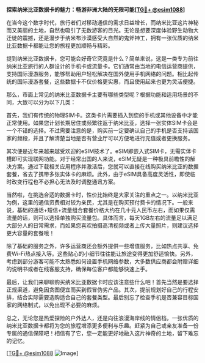**探索纳米比亚数据卡的魅力：畅游非洲大陆的无限可能[[TG💪+ @esim1088](https://t.me/s/esim1088)]**

在当今这个数字时代，旅行者们对移动通信的需求日益增长，而纳米比亚这片神秘而又美丽的土地，自然也吸引了无数游客的目光。无论是想要深度体验野生动物大迁徙的震撼，还是漫步于纳米布沙漠感受大自然的鬼斧神工，拥有一张优质的纳米比亚数据卡都能让您的旅程更加顺畅与精彩。

提到纳米比亚数据卡，您可能会好奇它究竟是什么？简单来说，这是一类专为前往纳米比亚旅行的人群设计的手机卡或流量卡。它们通常由当地的电信运营商提供，支持国际漫游服务，能够帮助用户轻松解决在国外使用手机网络的问题。相比起传统的国际漫游套餐，这些数据卡不仅价格更实惠，而且使用起来也更为灵活便捷。

那么，市面上常见的纳米比亚数据卡主要有哪些类型呢？根据功能和适用场景的不同，大致可以分为以下几类：

首先，我们有传统的物理SIM卡。这类卡片需要插入到您的手机或其他设备中才能正常使用。如果您计划长期居住或频繁往返于纳米比亚，选择一张实体SIM卡会是一个不错的选择。不过需要注意的是，购买前一定要确认自己的手机是否支持该国家的频段，并且了解清楚当地是否有营业厅可以方便地进行充值或者更换服务。

其次便是近年来越来越受欢迎的eSIM技术了。eSIM即嵌入式SIM卡，无需实体卡槽即可实现联网功能。对于经常出国的人来说，eSIM无疑是一种极具前瞻性的解决方案。通过下载相关应用程序并激活后，您就可以直接在线购买纳米比亚的数据套餐，省去了携带多张实体卡的麻烦。此外，由于eSIM具备高度灵活性，即使临时改变行程也不必担心无法及时调整通讯方案。

当然啦，在挑选合适的数据卡时，性价比始终是大家关注的重点之一。以纳米比亚为例，这里的通信资费相对较为亲民，尤其是在购买预付费卡的情况下。一般来说，基础的通话+短信+流量组合套餐价格大约在几十元人民币左右，而如果仅需流量的话，则可以选择单独购买流量包。具体而言，每天1GB左右的流量足以满足大部分人的日常需求，而如果您喜欢拍摄高清视频或者上传大量照片，则建议选择更大容量的套餐哦！

除了基础的服务之外，许多运营商还会额外提供一些增值服务，比如热点共享、免费Wi-Fi热点接入等。这些贴心的小细节往往能让旅途变得更加舒适愉快。另外，考虑到部分游客可能不太熟悉如何设置手机网络参数，大多数供应商都会附赠详细的说明书或者在线客服支持，确保每位客户都能够快速上手。

最后，让我们来聊聊购买纳米比亚数据卡时应该注意些什么吧！首先当然是要选择正规渠道，避免因贪图便宜而买到假冒伪劣产品。其次，提前规划好自己的行程安排，结合实际需要选购适合自己的套餐类型。最后别忘了检查手机是否兼容目标国家的网络制式，以免出现不必要的麻烦。

总之，无论您是热爱探险的户外达人，还是向往浪漫海岸线的情侣档，一张优质的纳米比亚数据卡都将为您的旅程增添更多便利与乐趣。赶紧为自己或亲友准备一份专属的通信保障吧！相信有了它，您一定能更好地融入这片神奇的土地，留下难忘的记忆。

[[TG💪+ @esim1088](https://t.me/s/esim1088) ![Image](https://i.postimg.cc/4NQfJmqS/Snipaste-2025-05-13-00-14-12.png)]